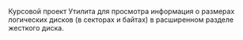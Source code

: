 Курсовой проект
Утилита для просмотра информация о размерах логических дисков (в секторах и байтах) в расширенном разделе жесткого диска.
